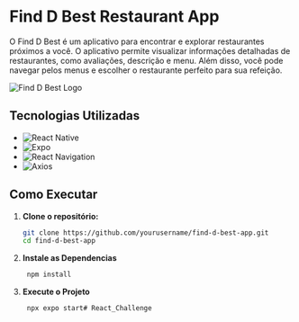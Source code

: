 # Find D Best Restaurant App

O Find D Best é um aplicativo para encontrar e explorar restaurantes próximos a você. O aplicativo permite visualizar informações detalhadas de restaurantes, como avaliações, descrição e menu. Além disso, você pode navegar pelos menus e escolher o restaurante perfeito para sua refeição.

![Find D Best Logo](https://media.discordapp.net/attachments/1100490385077321758/1141770065306464359/logo.png)

## Tecnologias Utilizadas

- ![React Native](https://img.shields.io/badge/React%20Native-0.64.2-blue?logo=react)
- ![Expo](https://img.shields.io/badge/Expo-44.0.0-blue?logo=expo)
- ![React Navigation](https://img.shields.io/badge/React%20Navigation-6.0.2-blue?logo=react)
- ![Axios](https://img.shields.io/badge/Axios-0.21.4-blue?logo=axios)

## Como Executar

1. **Clone o repositório:**

   ```bash
   git clone https://github.com/yourusername/find-d-best-app.git
   cd find-d-best-app

2. **Instale as Dependencias**

   ```bash
    npm install

2. **Execute o Projeto**

   ```bash
    npx expo start# React_Challenge
